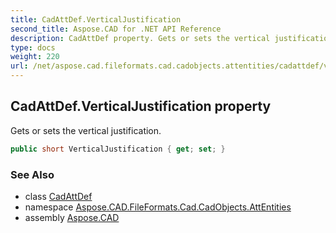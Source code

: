 ```yaml
---
title: CadAttDef.VerticalJustification
second_title: Aspose.CAD for .NET API Reference
description: CadAttDef property. Gets or sets the vertical justification
type: docs
weight: 220
url: /net/aspose.cad.fileformats.cad.cadobjects.attentities/cadattdef/verticaljustification/
---
```

## CadAttDef.VerticalJustification property

Gets or sets the vertical justification.

```csharp
public short VerticalJustification { get; set; }
```

### See Also

* class [CadAttDef](../)
* namespace [Aspose.CAD.FileFormats.Cad.CadObjects.AttEntities](../../cadattdef/)
* assembly [Aspose.CAD](../../../)


